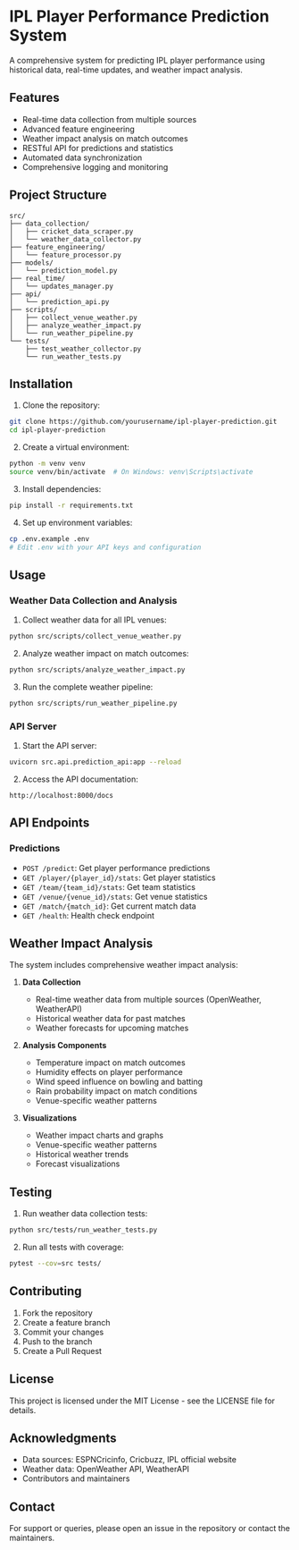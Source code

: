 # IPL Player Performance Prediction System

A comprehensive system for predicting IPL player performance using historical data, real-time updates, and weather impact analysis.

## Features

- Real-time data collection from multiple sources
- Advanced feature engineering
- Weather impact analysis on match outcomes
- RESTful API for predictions and statistics
- Automated data synchronization
- Comprehensive logging and monitoring

## Project Structure

```
src/
├── data_collection/
│   ├── cricket_data_scraper.py
│   └── weather_data_collector.py
├── feature_engineering/
│   └── feature_processor.py
├── models/
│   └── prediction_model.py
├── real_time/
│   └── updates_manager.py
├── api/
│   └── prediction_api.py
├── scripts/
│   ├── collect_venue_weather.py
│   ├── analyze_weather_impact.py
│   └── run_weather_pipeline.py
└── tests/
    ├── test_weather_collector.py
    └── run_weather_tests.py
```

## Installation

1. Clone the repository:
```bash
git clone https://github.com/yourusername/ipl-player-prediction.git
cd ipl-player-prediction
```

2. Create a virtual environment:
```bash
python -m venv venv
source venv/bin/activate  # On Windows: venv\Scripts\activate
```

3. Install dependencies:
```bash
pip install -r requirements.txt
```

4. Set up environment variables:
```bash
cp .env.example .env
# Edit .env with your API keys and configuration
```

## Usage

### Weather Data Collection and Analysis

1. Collect weather data for all IPL venues:
```bash
python src/scripts/collect_venue_weather.py
```

2. Analyze weather impact on match outcomes:
```bash
python src/scripts/analyze_weather_impact.py
```

3. Run the complete weather pipeline:
```bash
python src/scripts/run_weather_pipeline.py
```

### API Server

1. Start the API server:
```bash
uvicorn src.api.prediction_api:app --reload
```

2. Access the API documentation:
```
http://localhost:8000/docs
```

## API Endpoints

### Predictions
- `POST /predict`: Get player performance predictions
- `GET /player/{player_id}/stats`: Get player statistics
- `GET /team/{team_id}/stats`: Get team statistics
- `GET /venue/{venue_id}/stats`: Get venue statistics
- `GET /match/{match_id}`: Get current match data
- `GET /health`: Health check endpoint

## Weather Impact Analysis

The system includes comprehensive weather impact analysis:

1. **Data Collection**
   - Real-time weather data from multiple sources (OpenWeather, WeatherAPI)
   - Historical weather data for past matches
   - Weather forecasts for upcoming matches

2. **Analysis Components**
   - Temperature impact on match outcomes
   - Humidity effects on player performance
   - Wind speed influence on bowling and batting
   - Rain probability impact on match conditions
   - Venue-specific weather patterns

3. **Visualizations**
   - Weather impact charts and graphs
   - Venue-specific weather patterns
   - Historical weather trends
   - Forecast visualizations

## Testing

1. Run weather data collection tests:
```bash
python src/tests/run_weather_tests.py
```

2. Run all tests with coverage:
```bash
pytest --cov=src tests/
```

## Contributing

1. Fork the repository
2. Create a feature branch
3. Commit your changes
4. Push to the branch
5. Create a Pull Request

## License

This project is licensed under the MIT License - see the LICENSE file for details.

## Acknowledgments

- Data sources: ESPNCricinfo, Cricbuzz, IPL official website
- Weather data: OpenWeather API, WeatherAPI
- Contributors and maintainers

## Contact

For support or queries, please open an issue in the repository or contact the maintainers. 